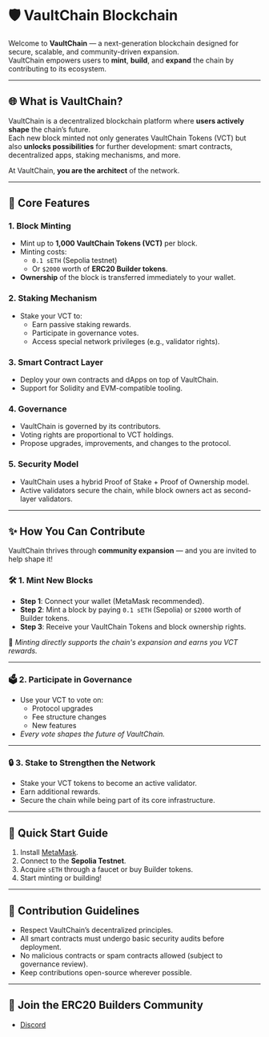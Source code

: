 # 🛡️ VaultChain Blockchain

Welcome to **VaultChain** — a next-generation blockchain designed for secure, scalable, and community-driven expansion.  
VaultChain empowers users to **mint**, **build**, and **expand** the chain by contributing to its ecosystem.

---

## 🌐 What is VaultChain?

VaultChain is a decentralized blockchain platform where **users actively shape** the chain’s future.  
Each new block minted not only generates VaultChain Tokens (VCT) but also **unlocks possibilities** for further development: smart contracts, decentralized apps, staking mechanisms, and more.

At VaultChain, **you are the architect** of the network.

---

## 🧱 Core Features

### 1. **Block Minting**
- Mint up to **1,000 VaultChain Tokens (VCT)** per block.
- Minting costs:
  - `0.1 sETH` (Sepolia testnet)  
  - Or `$2000` worth of **ERC20 Builder tokens**.
- **Ownership** of the block is transferred immediately to your wallet.

### 2. **Staking Mechanism**
- Stake your VCT to:
  - Earn passive staking rewards.
  - Participate in governance votes.
  - Access special network privileges (e.g., validator rights).

### 3. **Smart Contract Layer**
- Deploy your own contracts and dApps on top of VaultChain.
- Support for Solidity and EVM-compatible tooling.

### 4. **Governance**
- VaultChain is governed by its contributors.
- Voting rights are proportional to VCT holdings.
- Propose upgrades, improvements, and changes to the protocol.

### 5. **Security Model**
- VaultChain uses a hybrid Proof of Stake + Proof of Ownership model.
- Active validators secure the chain, while block owners act as second-layer validators.

---

## ✨ How You Can Contribute

VaultChain thrives through **community expansion** — and you are invited to help shape it!

### 🛠️ 1. Mint New Blocks
- **Step 1**: Connect your wallet (MetaMask recommended).
- **Step 2**: Mint a block by paying `0.1 sETH` (Sepolia) or `$2000` worth of Builder tokens.
- **Step 3**: Receive your VaultChain Tokens and block ownership rights.

🔹 *Minting directly supports the chain's expansion and earns you VCT rewards.*

---

### 🗳️ 2. Participate in Governance
- Use your VCT to vote on:
  - Protocol upgrades
  - Fee structure changes
  - New features
- *Every vote shapes the future of VaultChain.*

---

### 🔒 3. Stake to Strengthen the Network
- Stake your VCT tokens to become an active validator.
- Earn additional rewards.
- Secure the chain while being part of its core infrastructure.

---

## 🚀 Quick Start Guide

1. Install [MetaMask](https://metamask.io/).
2. Connect to the **Sepolia Testnet**.
3. Acquire `sETH` through a faucet or buy Builder tokens.
4. Start minting or building!

---

## 📜 Contribution Guidelines

- Respect VaultChain’s decentralized principles.
- All smart contracts must undergo basic security audits before deployment.
- No malicious contracts or spam contracts allowed (subject to governance review).
- Keep contributions open-source wherever possible.

---

## 🤝 Join the ERC20 Builders Community

- [Discord](https://discord.gg/YMRrDkekUJ)
